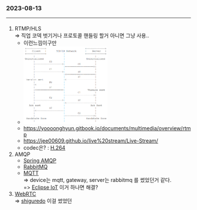 ### 2023-08-13   
---
#### 
1. RTMP/HLS   
   => 직업 코덱 벗기거나 프로토콜 핸들링 할거 아니면 그냥 사용..
   - 이런느낌이구만
   - <img src="./rtmp.png" width="50%" height="50%" title="rtmp"></img>
   - https://yoooonghyun.gitbook.io/documents/multimedia/overview/rtmp
   - https://jee00609.github.io/live%20stream/Live-Stream/
   - codec은? : [H.264](https://www.itu.int/rec/T-REC-H.264)     
2. AMQP
   - [Spring AMQP](https://docs.spring.io/spring-amqp/docs/current/reference/html/#introduction)
   - [RabbitMQ](https://www.rabbitmq.com/documentation.html)
   - [MQTT](https://www.oasis-open.org/committees/document.php?document_id=66091&wg_abbrev=mqtt)   
   => device는 mqtt, gateway, server는 rabbitmq 를 썼었던거 같다.   
   => [Eclipse IoT](https://iot.eclipse.org/) 이거 하나면 해결?
3. [WebRTC](https://datatracker.ietf.org/group/rtcweb/documents/)   
   => [shiguredo](https://github.com/shiguredo) 이걸 썼었던


